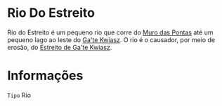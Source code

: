 <!-- TITLE: Rio Do Estreito -->
<!-- SUBTITLE: Visão geral sobre Rio Do Estreito -->

# Rio Do Estreito
Rio do Estreito é um pequeno rio que corre do [Muro das Pontas](http://localhost/lugares/plano-material/drafeon/sudeste-de-drafeon/muro-das-pontas#muro-das-pontas) até um pequeno lago ao leste do [Ga'te Kwiasz](http://localhost/lugares/plano-material/drafeon/sudeste-de-drafeon/gate-kwiasz#gate-kwiasz). O rio é o causador, por meio de erosão, do [Estreito de Ga'te Kwiasz](http://localhost/lugares/plano-material/drafeon/sudeste-de-drafeon/estreito-de-gate-kwiasz#estreito-de-gate-kwiasz).

# Informações
`Tipo` Rio

